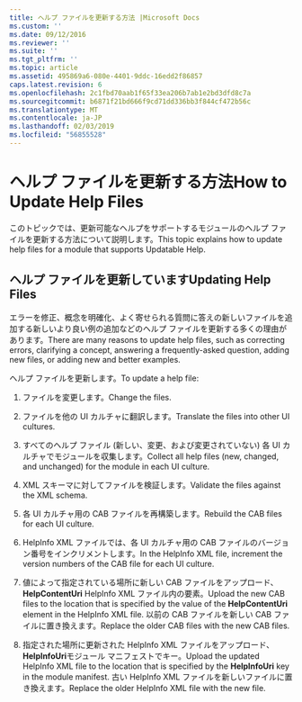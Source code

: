 ```yaml
---
title: ヘルプ ファイルを更新する方法 |Microsoft Docs
ms.custom: ''
ms.date: 09/12/2016
ms.reviewer: ''
ms.suite: ''
ms.tgt_pltfrm: ''
ms.topic: article
ms.assetid: 495869a6-080e-4401-9ddc-16edd2f86857
caps.latest.revision: 6
ms.openlocfilehash: 2c1fbd70aab1f65f33ea206b7ab1e2bd3dfd8c7a
ms.sourcegitcommit: b6871f21bd666f9cd71dd336bb3f844cf472b56c
ms.translationtype: MT
ms.contentlocale: ja-JP
ms.lasthandoff: 02/03/2019
ms.locfileid: "56855528"
---
```

# <a name="how-to-update-help-files"></a><span data-ttu-id="79180-102">ヘルプ ファイルを更新する方法</span><span class="sxs-lookup"><span data-stu-id="79180-102">How to Update Help Files</span></span>

<span data-ttu-id="79180-103">このトピックでは、更新可能なヘルプをサポートするモジュールのヘルプ ファイルを更新する方法について説明します。</span><span class="sxs-lookup"><span data-stu-id="79180-103">This topic explains how to update help files for a module that supports Updatable Help.</span></span>

## <a name="updating-help-files"></a><span data-ttu-id="79180-104">ヘルプ ファイルを更新しています</span><span class="sxs-lookup"><span data-stu-id="79180-104">Updating Help Files</span></span>

<span data-ttu-id="79180-105">エラーを修正、概念を明確化、よく寄せられる質問に答えの新しいファイルを追加する新しいより良い例の追加などのヘルプ ファイルを更新する多くの理由があります。</span><span class="sxs-lookup"><span data-stu-id="79180-105">There are many reasons to update help files, such as correcting errors, clarifying a concept, answering a frequently-asked question, adding new files, or adding new and better examples.</span></span>

<span data-ttu-id="79180-106">ヘルプ ファイルを更新します。</span><span class="sxs-lookup"><span data-stu-id="79180-106">To update a help file:</span></span>

1. <span data-ttu-id="79180-107">ファイルを変更します。</span><span class="sxs-lookup"><span data-stu-id="79180-107">Change the files.</span></span>

2. <span data-ttu-id="79180-108">ファイルを他の UI カルチャに翻訳します。</span><span class="sxs-lookup"><span data-stu-id="79180-108">Translate the files into other UI cultures.</span></span>

3. <span data-ttu-id="79180-109">すべてのヘルプ ファイル (新しい、変更、および変更されていない) 各 UI カルチャでモジュールを収集します。</span><span class="sxs-lookup"><span data-stu-id="79180-109">Collect all help files (new, changed, and unchanged) for the module in each UI culture.</span></span>

4. <span data-ttu-id="79180-110">XML スキーマに対してファイルを検証します。</span><span class="sxs-lookup"><span data-stu-id="79180-110">Validate the files against the XML schema.</span></span>

5. <span data-ttu-id="79180-111">各 UI カルチャ用の CAB ファイルを再構築します。</span><span class="sxs-lookup"><span data-stu-id="79180-111">Rebuild the CAB files for each UI culture.</span></span>

6. <span data-ttu-id="79180-112">HelpInfo XML ファイルでは、各 UI カルチャ用の CAB ファイルのバージョン番号をインクリメントします。</span><span class="sxs-lookup"><span data-stu-id="79180-112">In the HelpInfo XML file, increment the version numbers of the CAB file for each UI culture.</span></span>

7. <span data-ttu-id="79180-113">値によって指定されている場所に新しい CAB ファイルをアップロード、 **HelpContentUri** HelpInfo XML ファイル内の要素。</span><span class="sxs-lookup"><span data-stu-id="79180-113">Upload the new CAB files to the location that is specified by the value of the **HelpContentUri** element in the HelpInfo XML file.</span></span> <span data-ttu-id="79180-114">以前の CAB ファイルを新しい CAB ファイルに置き換えます。</span><span class="sxs-lookup"><span data-stu-id="79180-114">Replace the older CAB files with the new CAB files.</span></span>

8. <span data-ttu-id="79180-115">指定された場所に更新された HelpInfo XML ファイルをアップロード、 **HelpInfoUri**モジュール マニフェストでキー。</span><span class="sxs-lookup"><span data-stu-id="79180-115">Upload the updated HelpInfo XML file to the location that is specified by the **HelpInfoUri** key in the module manifest.</span></span> <span data-ttu-id="79180-116">古い HelpInfo XML ファイルを新しいファイルに置き換えます。</span><span class="sxs-lookup"><span data-stu-id="79180-116">Replace the older HelpInfo XML file with the new file.</span></span>
